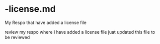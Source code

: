 # -license.md
My Respo that have added a license file

review my respo where i have added a license file
juat updated this file to be reviewed 

